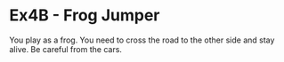 # Ex4B - Frog Jumper

You play as a frog. You need to cross the road to the other side and stay alive. Be careful from the cars.